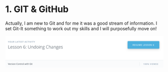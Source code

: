# 1. GIT & GitHub

Actually, I am new to Git and for me it was a good stream of information. I set Git-It something to work out my skills and I will purposefully move on!

![Image alt](https://github.com/bulletforyou11/kottans-backend/blob/master/Git%26GitHub/VersionControlGit.png)
